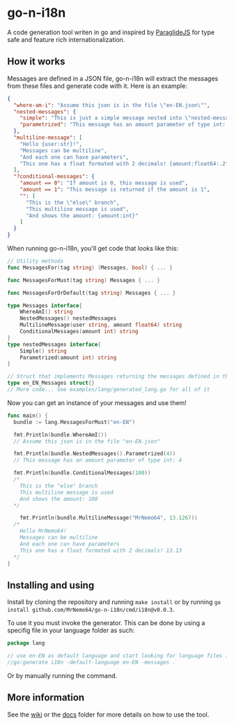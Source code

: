 # go-n-i18n

A code generation tool writen in go and inspired by [ParaglideJS](https://inlang.com/m/gerre34r/library-inlang-paraglideJs)
for type safe and feature rich internationalization.

## How it works

Messages are defined in a JSON file,
go-n-i18n will extract the messages from these files and generate code with it.
Here is an example:

```JSON
{
  "where-am-i": "Assume this json is in the file \"en-EN.json\"",
  "nested-messages": {
    "simple": "This is just a simple message nested into \"nested-messages\"",
    "parametrized": "This message has an amount parameter of type int: {amount:int}"
  },
  "multiline-message": [
    "Hello {user:str}!",
    "Messages can be multiline",
    "And each one can have parameters",
    "This one has a float formated with 2 decimals! {amount:float64:.2f}"
  ],
  "?conditional-messages": {
    "amount == 0": "If amount is 0, this message is used",
    "amount == 1": "This message is returned if the amount is 1",
    "": [
      "This is the \"else\" branch",
      "This multiline message is used",
      "And shows the amount: {amount:int}"
    ]
  }
}
```

When running go-n-i18n, you'll get code that looks like this:

```go
// Utility methods
func MessagesFor(tag string) (Messages, bool) { ... }

func MessagesForMust(tag string) Messages { ... }

func MessagesForOrDefault(tag string) Messages { ... }

type Messages interface{
    WhereAmI() string
    NestedMessages() nestedMessages
    MultilineMessage(user string, amount float64) string
    ConditionalMessages(amount int) string
}
type nestedMessages interface{
    Simple() string
    Parametrized(amount int) string
}

// Struct that implements Messages returning the messages defined in the language file
type en_EN_Messages struct{}
// More code... See examples/lang/generated_lang.go for all of it
```

Now you can get an instance of your messages and use them!

```go
func main() {
  bundle := lang.MessagesForMust("en-EN")

  fmt.Println(bundle.WhereAmI())
  // Assume this json is in the file "en-EN.json"

  fmt.Println(bundle.NestedMessages().Parametrized(4))
  // This message has an amount parameter of type int: 4

  fmt.Println(bundle.ConditionalMessages(100))
  /*
    This is the "else" branch
    This multiline message is used
    And shows the amount: 100
  */

    fmt.Println(bundle.MultilineMessage("MrNemo64", 13.1267))
  /*
    Hello MrNemo64!
    Messages can be multiline
    And each one can have parameters
    This one has a float formated with 2 decimals! 13.13
  */
}
```

## Installing and using

Install by cloning the repository and running `make install` or by running `go install github.com/MrNemo64/go-n-i18n/cmd/i18n@v0.0.3`.

To use it you must invoke the generator. This can be done by using a specifig file in your language folder as such:

```go
package lang

// use en-EN as default language and start looking for language files in the current directory
//go:generate i18n -default-language en-EN -messages .
```

Or by manually running the command.

## More information

See the [wiki](https://github.com/MrNemo64/go-n-i18n/wiki) or the [docs](https://github.com/MrNemo64/go-n-i18n/tree/main/docs) folder for more details on how to use the tool.
